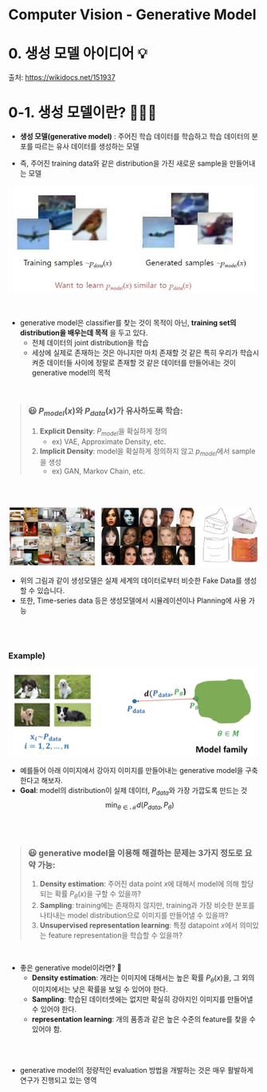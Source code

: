 # **Computer Vision - Generative Model**
# **0. 생성 모델 아이디어** 💡




출처: https://wikidocs.net/151937

# 0-1. 생성 모델이란? 💁🏻‍♂️


- **생성 모델(generative model)** : 주어진 학습 데이터를 학습하고 학습 데이터의 분포를 따르는 유사 데이터를 생성하는 모델

- 즉, 주어진 training data와 같은 distribution을 가진 새로운 sample을 만들어내는 모델


![img](./img/0-1.jfif)








<br/>

- generative model은 classifier를 찾는 것이 목적이 아닌, **training set의 distribution을 배우는데 목적** 을 두고 있다.
    - 전체 데이터의 joint distribution을 학습
    - 세상에 실제로 존재하는 것은 아니지만 마치 존재할 것 같은 특히 우리가 학습시켜준 데이터들 사이에 정말로 존재할 것 같은 데이터를 만들어내는 것이 generative model의 목적





<br/>

> ### 😃  $P_{model}(x)$와 $P_{data}(x)$가 유사하도록 학습:
> 
> 1. **Explicit Density**: $P_{model}$을 확실하게 정의
>     - ex) VAE, Approximate Density, etc.
> 2. **Implicit Density**: model을 확실하게 정의하지 않고 $p_{model}$에서 sample을 생성
>     - ex) GAN, Markov Chain, etc.









<br/>
<br/>

![img](./img/0-2.jfif)

- 위의 그림과 같이 생성모델은 실제 세계의 데이터로부터 비슷한 Fake Data를 생성할 수 있습니다. 
- 또한, Time-series data 등은 생성모델에서 시뮬레이션이나 Planning에 사용 가능





<br/>
<br/>



### Example)

![img](./img/0-3.png)

- 예를들어 아래 이미지에서 강아지 이미지를 만들어내는 generative model을 구축한다고 해보자.
- **Goal**: model의 distribution이 실제 데이터, $P_{data}$와 가장 가깝도록 만드는 것
 $$\min_{\theta \in \mathcal M} d(P_{data}, P_{\theta})$$

<br/>
<br/>



> ### 😃 generative model을 이용해 해결하는 문제는 3가지 정도로 요약 가능:
> 
> 1. **Density estimation**: 주어진 data point $x$에 대해서 model에 의해 할당되는 확률 $P_{\theta}(x)$을 구할 수 있을까?
> 2. **Sampling**: training에는 존재하지 않지만, training과 가장 비슷한 분포를 나타내는 model distribution으로 이미지를 만들어낼 수 있을까?
> 3. **Unsupervised representation learning**: 특정 datapoint $x$에서 의미있는 feature representation을 학습할 수 있을까?

<br/>

- 좋은 generative model이라면? 🤔
    - **Density estimation**: 개라는 이미지에 대해서는 높은 확률 $P_{\theta}(x)$을, 그 외의 이미지에서는 낮은 확률을 보일 수 있어야 한다.
    - **Sampling**: 학습된 데이터셋에는 없지만 확실히 강아지인 이미지를 만들어낼 수 있어야 한다.
    - **representation learning**: 개의 품종과 같은 높은 수준의 feature를 찾을 수 있어야 함.

<br/>
<br/>

- generative model의 정량적인 evaluation 방법을 개발하는 것은 매우 활발하게 연구가 진행되고 있는 영역

<br/>
<br/>







